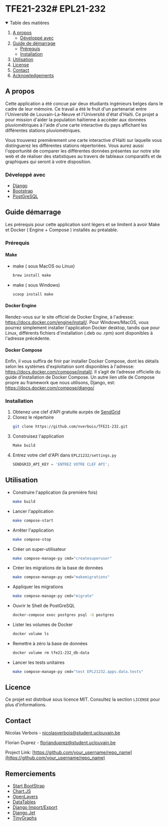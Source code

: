 # TFE21-232# EPL21-232

<!-- TABLE OF CONTENTS -->
<details open="open">
  <summary>Table des matières</summary>
  <ol>
    <li>
      <a href="#about-the-project">A propos</a>
      <ul>
        <li><a href="#built-with">Développé avec</a></li>
      </ul>
    </li>
    <li>
      <a href="#getting-started">Guide de démarrage</a>
      <ul>
        <li><a href="#prerequisites">Prérequis</a></li>
        <li><a href="#installation">Installation</a></li>
      </ul>
    </li>
    <li><a href="#usage">Utilisation</a></li>
    <li><a href="#license">License</a></li>
    <li><a href="#contact">Contact</a></li>
    <li><a href="#acknowledgements">Acknowledgements</a></li>
  </ol>
</details>

<!-- ABOUT THE PROJECT -->
## A propos

Cette application a été concue par deux étudiants ingénieurs belges dans le cadre de leur mémoire. Ce travail a été le fruit d'un partenariat entre l'Université de Louvain-La-Neuve et l'Université d'état d'Haïti. Ce projet a pour mission d'aider la population haïtienne à accéder aux données pluviométriques à l'aide d'une carte interactive du pays affichant les différentes stations pluviométriques. 

Vous trouverez premièrement une carte interactive d'Haïti sur laquelle vous distinguerez les différentes stations répertoriées. Vous aurez aussi l'opportunité de comparer les différentes données présentes sur notre site web et de réaliser des statistiques au travers de tableaux comparatifs et de graphiques qui seront à votre disposition.

### Développé avec

* [Django](https://www.djangoproject.com)
* [Bootstrap](https://getbootstrap.com)
* [PostGreSQL](https://www.postgresql.org)


<!-- GETTING STARTED -->
## Guide démarrage

Les prérequis pour cette application sont légers et se limitent à avoir Make et Docker ( Engine + Compose ) installés au préalable. 

### Prérequis

#### Make

* make ( sous MacOS ou Linux)
  ```sh
  brew install make
  ```
* make ( sous Windows)
  ```sh
  scoop install make
  ```
  
#### Docker Engine
Rendez-vous sur le site officiel de Docker Engine, à l'adresse: https://docs.docker.com/engine/install/. Pour Windows/MacOS, vous pourrez simplement installer l'application Docker desktop, tandis que pour Linux, différents fichiers d'installation (.deb ou .rpm) sont disponibles à l'adresse précédente. 

#### Docker Compose

Enfin, il vous suffira de finir par installer Docker Compose, dont les détails selon les systèmes d'exploitation sont disponibles à l'adresse: https://docs.docker.com/compose/install/. Il s’agit de l’adresse officielle du guide d’installation de Docker Compose.
Un autre lien utile de Compose propre au framework que nous utilisons, Django, est: https://docs.docker.com/compose/django/

### Installation

1. Obtenez une clef d'API gratuite aurpès de [SendGrid](https://sendgrid.com/docs/ui/account-and-settings/api-keys/)
2. Clonez le répertoire
   ```sh
   git clone https://github.com/nverbois/TFE21-232.git
   ```
3. Construisez l'application
   ```sh
   Make build
   ```
4. Entrez votre clef d'API dans `EPL21232/settings.py`
   ```py
   SENDGRID_API_KEY = 'ENTREZ VOTRE CLEF API';
   ```

<!-- USAGE EXAMPLES -->
## Utilisation

* Construire l'application (la première fois)
  ```sh
  make build
  ```
  
* Lancer l'application 
  ```sh
  make compose-start
  ```
  
* Arrêter l'application 
  ```sh
  make compose-stop
  ```
  
* Créer un super-utilisateur 
  ```sh
  make compose-manage-py cmd="createsuperuser"
  ```

* Créer les migrations de la base de données 
  ```sh
  make compose-manage-py cmd="makemigrations"
  ```
  
* Appliquer les migrations
  ```sh
  make compose-manage-py cmd="migrate"
  ```
  
* Ouvrir le Shell de PostGreSQL
  ```sh
  docker-compose exec postgres psql -U postgres
  ```
* Lister les volumes de Docker
  ```sh
  docker volume ls
  ```
* Remettre à zéro la base de données
  ```sh
  docker volume rm tfe21-232_db-data
  ```
* Lancer les tests unitaires
  ```sh
  make compose-manage-py cmd="test EPL21232.apps.data.tests"
  ```
  
  

<!-- LICENSE -->
## Licence

Ce projet est distribué sous licence MIT. Consultez la section `LICENSE` pour plus d'informations.



<!-- CONTACT -->
## Contact

Nicolas Verbois - nicolasverbois@student.uclouvain.be

Florian Duprez - florianduprez@student.uclouvain.be

Project Link: [https://github.com/your_username/repo_name](https://github.com/your_username/repo_name)



<!-- ACKNOWLEDGEMENTS -->
## Remerciements
* [Start BootStrap](https://startbootstrap.com/previews/freelancer)
* [Chart.JS](https://www.chartjs.org)
* [OpenLayers](https://openlayers.org)
* [DataTables](https://datatables.net/manual/api)
* [Django Import/Export](https://django-import-export.readthedocs.io/en/latest/)
* [Django Jet](http://jet.geex-arts.com)
* [TinyGraphs](https://www.tinygraphs.com/)




